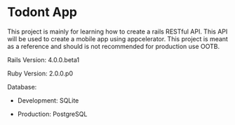 Todont App
==========


This project is mainly for learning how to create a rails RESTful API. This API will be used to create a mobile app using appcelerator. This project is meant as a reference and should is not recommended for production use OOTB.

Rails Version: 4.0.0.beta1

Ruby Version: 2.0.0.p0

Database: 

* Development: SQLite

* Production: PostgreSQL
